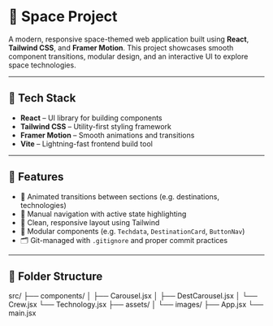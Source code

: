 # 🚀 Space Project

A modern, responsive space-themed web application built using **React**, **Tailwind CSS**, and **Framer Motion**. This project showcases smooth component transitions, modular design, and an interactive UI to explore space technologies.

---

## 🔧 Tech Stack

- **React** – UI library for building components
- **Tailwind CSS** – Utility-first styling framework
- **Framer Motion** – Smooth animations and transitions
- **Vite** – Lightning-fast frontend build tool

---

## 🧩 Features

- 🌌 Animated transitions between sections (e.g. destinations, technologies)
- 🎯 Manual navigation with active state highlighting
- 🎨 Clean, responsive layout using Tailwind
- 🧱 Modular components (e.g. `Techdata`, `DestinationCard`, `ButtonNav`)
- 🗂️ Git-managed with `.gitignore` and proper commit practices

---

## 📁 Folder Structure
src/
├── components/
│ ├── Carousel.jsx
│ ├── DestCarousel.jsx
│ └── Crew.jsx 
  └── Technology.jsx
├── assets/
│ └── images/
├── App.jsx
└── main.jsx

